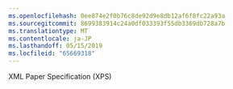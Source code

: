 ```yaml
---
ms.openlocfilehash: 0ee874e2f0b76c8de92d9e8db12af6f8fc22a93a
ms.sourcegitcommit: 8699383914c24a0df033393f55db3369db728a7b
ms.translationtype: MT
ms.contentlocale: ja-JP
ms.lasthandoff: 05/15/2019
ms.locfileid: "65669318"
---
```

XML Paper Specification (XPS)
